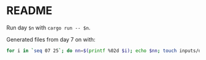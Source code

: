 # README

Run day `$n` with `cargo run -- $n`.

Generated files from day 7 on with:

```sh
for i in `seq 07 25`; do nn=$(printf %02d $i); echo $nn; touch inputs/day$nn.txt; cat src/problems/template.rs | sed "s/00/$nn/" > src/problems/day$nn.rs;  done
```